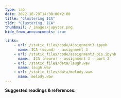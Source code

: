 ```yaml
---
type: lab
date: 2022-10-20T14:30:00+2:00
title: "Clustering ICA"
tldr: "Clustering, ICA"
thumbnail: /_images/jupyter.png
hide_from_announcments: true

links: 
    - url: /static_files/code/Assignment3.ipynb
      name: ICA (sound) - assignment 3
    - url: /static_files/code/assignment3_bis.ipynb
      name:  ICA (neuro) - assignment 3 - part 2
    - url: /static_files/data/laugh.wav
      name: laugh.wav
    - url: /static_files/data/melody.wav
      name: melody.wav
---
```

**Suggested readings & references:**
